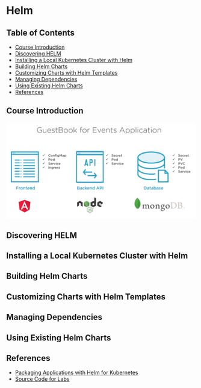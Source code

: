 # Helm


## Table of Contents

<!-- START doctoc generated TOC please keep comment here to allow auto update -->
<!-- DON'T EDIT THIS SECTION, INSTEAD RE-RUN doctoc TO UPDATE -->


- [Course Introduction](#course-introduction)
- [Discovering HELM](#discovering-helm)
- [Installing a Local Kubernetes Cluster with Helm](#installing-a-local-kubernetes-cluster-with-helm)
- [Building Helm Charts](#building-helm-charts)
- [Customizing Charts with Helm Templates](#customizing-charts-with-helm-templates)
- [Managing Dependencies](#managing-dependencies)
- [Using Existing Helm Charts](#using-existing-helm-charts)
- [References](#references)

<!-- END doctoc generated TOC please keep comment here to allow auto update -->


## Course Introduction

<div align="center"><img src="assets/guestbook-for-events-architecture.png" width="820"></div>


## Discovering HELM


## Installing a Local Kubernetes Cluster with Helm


## Building Helm Charts


## Customizing Charts with Helm Templates


## Managing Dependencies


## Using Existing Helm Charts


## References

- [Packaging Applications with Helm for Kubernetes](https://app.pluralsight.com/library/courses/packaging-applications-helm-kubernetes/table-of-contents)
- [Source Code for Labs](https://github.com/phcollignon/helm)
